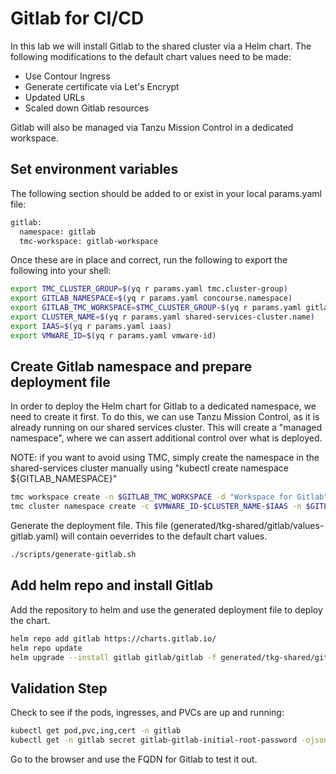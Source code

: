 # Gitlab for CI/CD

In this lab we will install Gitlab to the shared cluster via a Helm chart.  The following modifications to the default chart values need to be made:
- Use Contour Ingress
- Generate certificate via Let's Encrypt
- Updated URLs 
- Scaled down Gitlab resources

Gitlab will also be managed via Tanzu Mission Control in a dedicated workspace.

## Set environment variables
The following section should be added to or exist in your local params.yaml file:

```bash
gitlab:
  namespace: gitlab
  tmc-workspace: gitlab-workspace
```

Once these are in place and correct, run the following to export the following into your shell:

```bash
export TMC_CLUSTER_GROUP=$(yq r params.yaml tmc.cluster-group)
export GITLAB_NAMESPACE=$(yq r params.yaml concourse.namespace)
export GITLAB_TMC_WORKSPACE=$TMC_CLUSTER_GROUP-$(yq r params.yaml gitlab.tmc-workspace)
export CLUSTER_NAME=$(yq r params.yaml shared-services-cluster.name)
export IAAS=$(yq r params.yaml iaas)
export VMWARE_ID=$(yq r params.yaml vmware-id)
```
## Create Gitlab namespace and prepare deployment file
In order to deploy the Helm chart for Gitlab to a dedicated namespace, we need to create it first.  To do this, we can use Tanzu Mission Control, as it is already running on our shared services cluster.  This will create a "managed namespace", where we can assert additional control over what is deployed.  

NOTE: if you want to avoid using TMC, simply create the namespace in the shared-services cluster manually using "kubectl create namespace ${GITLAB_NAMESPACE}"

```bash
tmc workspace create -n $GITLAB_TMC_WORKSPACE -d "Workspace for Gitlab"
tmc cluster namespace create -c $VMWARE_ID-$CLUSTER_NAME-$IAAS -n $GITLAB_NAMESPACE -d "Gitlab product installation" -k $GITLAB_TMC_WORKSPACE
```

Generate the deployment file.  This file (generated/tkg-shared/gitlab/values-gitlab.yaml) will contain oeverrides to the default chart values.

```bash
./scripts/generate-gitlab.sh
```

## Add helm repo and install Gitlab
Add the repository to helm and use the generated deployment file to deploy the chart.

```bash
helm repo add gitlab https://charts.gitlab.io/
helm repo update
helm upgrade --install gitlab gitlab/gitlab -f generated/tkg-shared/gitlab/values-gitlab.yaml -n $GITLAB_NAMESPACE
```

## Validation Step

Check to see if the pods, ingresses, and PVCs are up and running: 

```bash
kubectl get pod,pvc,ing,cert -n gitlab
kubectl get -n gitlab secret gitlab-gitlab-initial-root-password -ojsonpath='{.data.password}' | base64 --decode ; echo
```

Go to the browser and use the FQDN for Gitlab to test it out.
